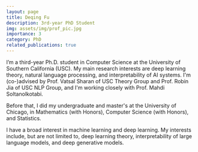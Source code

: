 ```yaml
---
layout: page
title: Deqing Fu
description: 3rd-year PhD Student
img: assets/img/prof_pic.jpg
importance: 3
category: PhD
related_publications: true
---
```


I’m a third-year Ph.D. student in Computer Science at the University of Southern California (USC). My main research interests are deep learning theory, natural language processing, and interpretability of AI systems. I'm (co-)advised by Prof. Vatsal Sharan of USC Theory Group and Prof. Robin Jia of USC NLP Group, and I'm working closely with Prof. Mahdi Soltanolkotabi. 

Before that, I did my undergraduate and master's at the University of Chicago, in Mathematics (with Honors), Computer Science (with Honors), and Statistics. 

I have a broad interest in machine learning and deep learning. My interests include, but are not limited to, deep learning theory, interpretability of large language models, and deep generative models.
